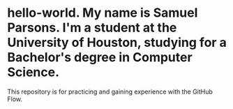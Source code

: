 # hello-world. My name is Samuel Parsons. I'm a student at the University of Houston, studying for a Bachelor's degree in Computer Science.
This repository is for practicing and gaining experience with the GitHub Flow.
